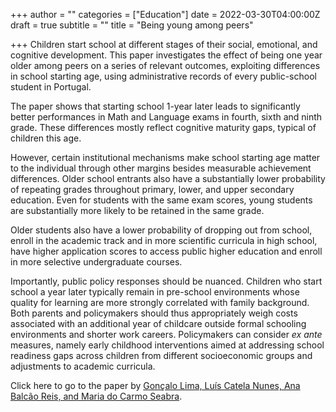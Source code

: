 +++
author = ""
categories = ["Education"]
date = 2022-03-30T04:00:00Z
draft = true
subtitle = ""
title = "Being young among peers"

+++
Children start school at different stages of their social, emotional, and cognitive development. This paper investigates the effect of being one year older among peers on a series of relevant outcomes, exploiting differences in school starting age, using administrative records of every public-school student in Portugal.

The paper shows that starting school 1-year later leads to significantly better performances in Math and Language exams in fourth, sixth and ninth grade. These differences mostly reflect cognitive maturity gaps, typical of children this age.

However, certain institutional mechanisms make school starting age matter to the individual through other margins besides measurable achievement differences. Older school entrants also have a substantially lower probability of repeating grades throughout primary, lower, and upper secondary education. Even for students with the same exam scores, young students are substantially more likely to be retained in the same grade.

Older students also have a lower probability of dropping out from school, enroll in the academic track and in more scientific curricula in high school, have higher application scores to access public higher education and enroll in more selective undergraduate courses.

Importantly, public policy responses should be nuanced. Children who start school a year later typically remain in pre-school environments whose quality for learning are more strongly correlated with family background. Both parents and policymakers should thus appropriately weigh costs associated with an additional year of childcare outside formal schooling environments and shorter work careers. Policymakers can consider _ex ante_ measures, namely early childhood interventions aimed at addressing school readiness gaps across children from different socioeconomic groups and adjustments to academic curricula.

Click here to go to the paper by [Gonçalo Lima, Luís Catela Nunes, Ana Balcão Reis, and Maria do Carmo Seabra](https://ideas.repec.org/p/unl/unlfep/wp639.html).